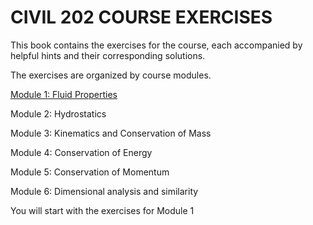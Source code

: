 # CIVIL 202 COURSE EXERCISES

This book contains the exercises for the course, each accompanied by helpful hints and their corresponding solutions.

The exercises are organized by course modules.

[Module 1: Fluid Properties](Fluidproperties)

Module 2: Hydrostatics

Module 3: Kinematics and Conservation of Mass 

Module 4: Conservation of Energy 

Module 5: Conservation of Momentum

Module 6: Dimensional analysis and similarity

You will start with the exercises for Module 1
